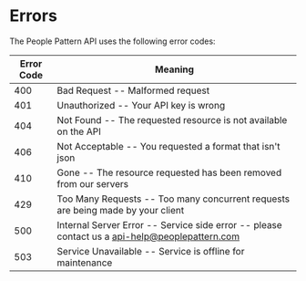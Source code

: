 # Errors

The People Pattern API uses the following error codes:


Error Code | Meaning
---------- | -------
400 | Bad Request -- Malformed request
401 | Unauthorized -- Your API key is wrong
404 | Not Found -- The requested resource is not available on the API
406 | Not Acceptable -- You requested a format that isn't json
410 | Gone -- The resource requested has been removed from our servers
429 | Too Many Requests -- Too many concurrent requests are being made by your client
500 | Internal Server Error -- Service side error -- please contact us a <api-help@peoplepattern.com>
503 | Service Unavailable -- Service is offline for maintenance